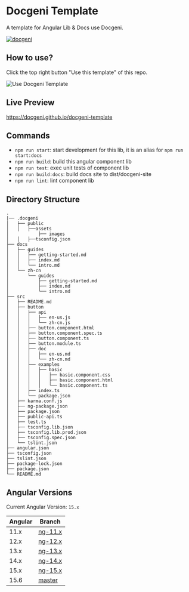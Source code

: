 # Docgeni Template

A template for Angular Lib & Docs use Docgeni.

[![docgeni](https://img.shields.io/badge/docs%20by-docgeni-348fe4)](https://github.com/docgeni/docgeni)

## How to use?

Click the top right button "Use this template" of this repo.

![Use Docgeni Template](https://cdn.pingcode.com/open-sources/docgeni/use-docgeni-template.png)

## Live Preview

https://docgeni.github.io/docgeni-template

## Commands
- `npm run start`: start development for this lib, it is an alias for `npm run start:docs`
- `npm run build`: build this angular component lib
- `npm run test`: exec unit tests of component lib
- `npm run build:docs`: build docs site to dist/docgeni-site
- `npm run lint`: lint component lib
## Directory Structure

```
.
|── .docgeni
│   ├── public
│   │   ├──assets
│           ├── images
│   │   ├──tsconfig.json
├── docs
│   ├── guides
│   │   ├── getting-started.md
│   │   ├── index.md
│   │   └── intro.md
│   └── zh-cn
│       └── guides
│           ├── getting-started.md
│           ├── index.md
│           └── intro.md
├── src
│   ├── README.md
│   ├── button
│   │   ├── api
│   │   │   ├── en-us.js
│   │   │   └── zh-cn.js
│   │   ├── button.component.html
│   │   ├── button.component.spec.ts
│   │   ├── button.component.ts
│   │   ├── button.module.ts
│   │   ├── doc
│   │   │   ├── en-us.md
│   │   │   └── zh-cn.md
│   │   ├── examples
│   │   │   ├── basic
│   │   │   │   ├── basic.component.css
│   │   │   │   ├── basic.component.html
│   │   │   │   └── basic.component.ts
│   │   ├── index.ts
│   │   └── package.json
│   ├── karma.conf.js
│   ├── ng-package.json
│   ├── package.json
│   ├── public-api.ts
│   ├── test.ts
│   ├── tsconfig.lib.json
│   ├── tsconfig.lib.prod.json
│   ├── tsconfig.spec.json
│   └── tslint.json
├── angular.json
├── tsconfig.json
├── tslint.json
├── package-lock.json
├── package.json
└── README.md

```

## Angular Versions

Current Angular Version: `15.x`

Angular|Branch|
--|--
11.x|[ng-11.x](https://github.com/docgeni/docgeni-template/tree/ng-11.x)
12.x|[ng-12.x](https://github.com/docgeni/docgeni-template/tree/ng-12.x)
13.x|[ng-13.x](https://github.com/docgeni/docgeni-template/tree/ng-13.x)
14.x|[ng-14.x](https://github.com/docgeni/docgeni-template/tree/ng-14.x)
15.x|[ng-15.x](https://github.com/docgeni/docgeni-template/tree/ng-15.x)
15.6|[master](https://github.com/docgeni/docgeni-template/tree/master)
